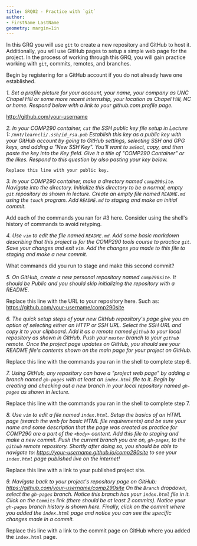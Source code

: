```yaml
---
title: GRQ02 - Practice with `git`
author: 
- FirstName LastName
geometry: margin=1in
---
```


In this GRQ you will use `git` to create a new repository and GitHub to host it. Additionally, you will use GitHub pages to setup a simple web page for the project. In the process of working through this GRQ, you will gain practice working with `git`, commits, remotes, and branches.

Begin by registering for a GitHub account if you do not already have one established.

_1. Set a profile picture for your account, your name, your company as UNC Chapel Hill or some more recent internship, your location as Chapel Hill, NC or home. Respond below with a link to your github.com profile page._

<http://github.com/your-username>

_2. In your COMP290 container, `cat` the SSH public key file setup in Lecture 1: `/mnt/learncli/.ssh/id_rsa.pub` Establish this key as a public key with your GitHub account by going to GitHub settings, selecting SSH and GPG keys, and adding a "New SSH Key". You'll want to select, copy, and then paste the key into the Key field. Give it a title of "COMP290 Container" or the likes. Respond to this question by also pasting your key below._

~~~
Replace this line with your public key.
~~~

_3. In your COMP290 container, make a directory named `comp290site`. Navigate into the directory. Initialize this directory to be a normal, empty `git` repository as shown in lecture. Create an empty file named `README.md` using the `touch` program. Add `README.md` to staging and make an initial commit._

Add each of the commands you ran for #3 here. Consider using the shell's history of commands to avoid retyping.

_4. Use `vim` to edit the file named `README.md`. Add some basic markdown describing that this project is for the COMP290 tools course to practice `git`. Save your changes and exit `vim`. Add the changes you made to this file to staging and make a new commit._

What commands did you run to stage and make this second commit?

_5. On GitHub, create a new personal repository named `comp290site`. It should be _Public_ and you should _skip_ initializing the repository with a README._

Replace this line with the URL to your repository here. Such as: <https://github.com/your-username/comp290site>

_6. The quick setup steps of your new GitHub repository's page give you an option of selecting either an HTTP or SSH URL. Select the SSH URL and copy it to your clipboard. Add it as a remote named `github` to your local repository as shown in GitHub. Push your `master` branch to your `github` remote. Once the project page updates on GitHub, you should see your README file's contents shown on the main page for your project on GitHub._

Replace this line with the commands you ran in the shell to complete step 6.

_7. Using GitHub, any repository can have a "project web page" by adding a branch named `gh-pages` with at least an `index.html` file to it. Begin by creating and checking out a new branch in your local repository named `gh-pages` as shown in lecture._

Replace this line with the commands you ran in the shell to complete step 7.

_8. Use `vim` to edit a file named `index.html`. Setup the basics of an HTML page (search the web for basic HTML file requirements) and be sure your name and some description that the page was created as practice for COMP290 are a part of the `<body>` content. Add this file to staging and make a new commit. Push the current branch you are on, `gh-pages`, to the `github` remote repository. Shortly after doing so, you should be able to navigate to: <https://your-username.github.io/comp290site> to see your `index.html` page published live on the internet!_

Replace this line with a link to your published project site.

_9. Navigate back to your project's repository page on GitHub: <https://github.com/your-username/comp290site> On the `Branch` dropdown, select the `gh-pages` branch. Notice this branch has your `index.html` file in it. Click on the `Commits` link (there should be at least 2 commits). Notice your `gh-pages` branch history is shown here. Finally, click on the commit where you added the `index.html` page and notice you can see the specific changes made in a commit._ 

Replace this line with a link to the commit page on GitHub where you added the `index.html` page.